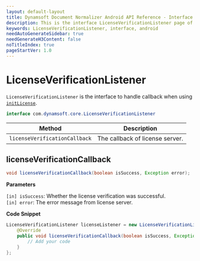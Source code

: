 ```yaml
---
layout: default-layout
title: Dynamsoft Document Normalizer Android API Reference - Interface LicenseVerificationListener
description: This is the interface LicenseVerificationListener page of Dynamsoft Document Normalizer for Android SDK.
keywords: LicenseVerificationListener, interface, android
needAutoGenerateSidebar: true
needGenerateH3Content: false
noTitleIndex: true
pageStartVer: 1.0
---
```


# LicenseVerificationListener

`LicenseVerificationListener` is the interface to handle callback when using [`initLicense`](license-manager.md#initlicense).

```java
interface com.dynamsoft.core.LicenseVerificationListener
```

| Method | Description |
| ------ | ----------- |
| `licenseVerificationCallback` | The callback of license server. |

## licenseVerificationCallback

```java
void licenseVerificationCallback(boolean isSuccess, Exception error);
```

**Parameters**

`[in] isSuccess`: Whether the license verification was successful.  
`[in] error`: The error message from license server.

**Code Snippet**

```java
LicenseVerificationListener licenseListener = new LicenseVerificationListener() {
    @Override
    public void licenseVerificationCallback(boolean isSuccess, Exception error) {
        // Add your code
    }
};
```
